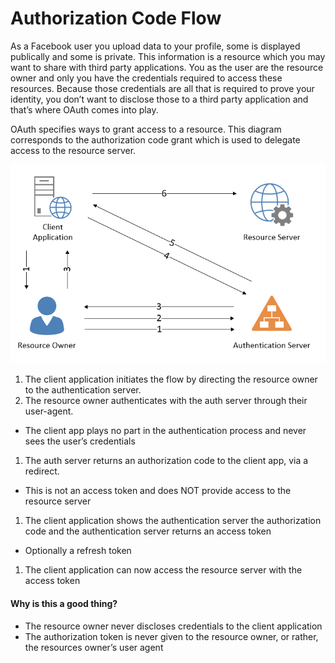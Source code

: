﻿
# Authorization Code Flow

As a Facebook user you upload data to your profile, 
some is displayed publically and some is private. 
This information is a resource which you may want to share with third party applications. 
You as the user are the resource owner and only you have the credentials required to access 
these resources. Because those credentials are all that is required to prove your identity, 
you don’t want to disclose those to a third party application and that’s where OAuth comes into play. 

OAuth specifies ways to grant access to a resource. 
This diagram corresponds to the authorization code grant which is used to delegate access to the resource server.

![GitHub Logo](authorizationflow1.png)

1. The client application initiates the flow by directing the resource owner to the authentication server.
1. The resource owner authenticates with the auth server through their user-agent. 
  - The client app plays no part in the authentication process and never sees the user’s credentials
1. The auth server returns an authorization code to the client app, via a redirect. 
  - This is not an access token and does NOT provide access to the resource server
1. The client application shows the authentication server the authorization code and the authentication server returns an access token
  - Optionally a refresh token
1. The client application can now access the resource server with the access token

#### Why is this a good thing?

- The resource owner never discloses credentials to the client application
- The authorization token is never given to the resource owner, or rather, the resources owner’s user agent
